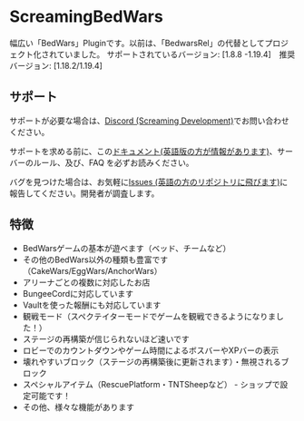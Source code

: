 # ScreamingBedWars 

幅広い「BedWars」Pluginです。以前は、「BedwarsRel」の代替としてプロジェクト化されていました。
サポートされているバージョン: \[1.8.8 -1.19.4\]　推奨バージョン: \[1.18.2/1.19.4\]

## サポート

サポートが必要な場合は、[Discord (Screaming Development)](https://screamingsandals.org/discord)でお問い合わせください。

サポートを求める前に、この[ドキュメント(英語版の方が情報があります)](https://docs.screamingsandals.org/BedWars/0.2.28/)、サーバーのルール、及び、FAQ を必ずお読みください。

バグを見つけた場合は、お気軽に[Issues (英語の方のリポジトリに飛びます)](https://github.com/ScreamingSandals/BedWars/issues)に報告してください。開発者が調査します。

## 特徴
- BedWarsゲームの基本が遊べます（ベッド、チームなど）
- その他のBedWars以外の種類も豊富です（CakeWars/EggWars/AnchorWars）
- アリーナごとの複数に対応したお店
- BungeeCordに対応しています
- Vaultを使った報酬にも対応しています
- 観戦モード（スペクテイターモードでゲームを観戦できるようになりました！）
- ステージの再構築が信じられないほど速いです
- ロビーでのカウントダウンやゲーム時間によるボスバーやXPバーの表示
- 壊れやすいブロック（ステージの再構築後に更新されます）・無視されるブロック
- スペシャルアイテム（RescuePlatform・TNTSheepなど） - ショップで設定可能です！
- その他、様々な機能があります